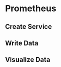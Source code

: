 # Prometheus

## Create Service
<!--@include: ./create-service.md-->

## Write Data
<!--@include: ./quick-start/prometheus.md-->

## Visualize Data
<!--@include: ./visualize-data.md-->

